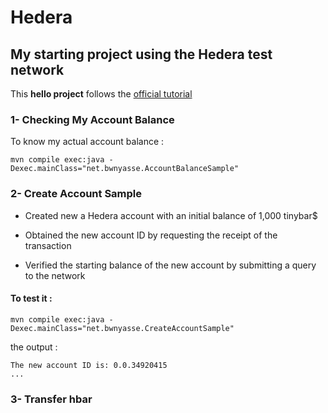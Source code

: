 # Hedera 

## My starting project using the Hedera test network 

This **hello project** follows the [official tutorial](https://docs.hedera.com/guides/getting-started/introduction)

### 1- Checking My Account Balance

To know my actual account balance : 

    mvn compile exec:java -Dexec.mainClass="net.bwnyasse.AccountBalanceSample"

### 2- Create Account Sample

- Created new a Hedera account with an initial balance of 1,000 tinybar$

- Obtained the new account ID by requesting the receipt of the transaction

- Verified the starting balance of the new account by submitting a query to the network

#### To test it : 

    mvn compile exec:java -Dexec.mainClass="net.bwnyasse.CreateAccountSample"

the output : 

    The new account ID is: 0.0.34920415
    ...


### 3- Transfer hbar
